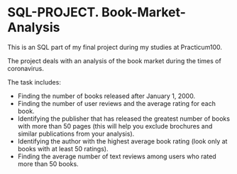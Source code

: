 # SQL-PROJECT. Book-Market-Analysis

This is an SQL part of my final project during my studies at Practicum100.

The project deals with an analysis of the book market during the times of coronavirus.

The task includes:
* Finding the number of books released after January 1, 2000.
* Finding the number of user reviews and the average rating for each book.
* Identifying the publisher that has released the greatest number of books with more than 50 pages (this will help you exclude brochures and similar publications from your analysis).
* Identifying the author with the highest average book rating (look only at books with at least 50 ratings).
* Finding the average number of text reviews among users who rated more than 50 books.

